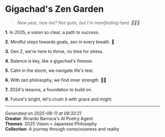 # Gigachad's Zen Garden

> *New year, new me? Not quite, but I'm manifesting hard. 🧘‍♀️💫*

**1.** In 2025, a vision so clear, a path to success.


**2.** Mindful steps towards goals, zen in every breath. 🌿


**3.** Gen Z, we're here to thrive, no time for stress.


**4.** Balance is key, like a gigachad's finesse.


**5.** Calm in the storm, we navigate life's test.


**6.** With zen philosophy, we find inner strength. 🧘‍♀️


**7.** 2024's lessons, a foundation to build on.


**8.** Future's bright, let's crush it with grace and might.



---

*Generated on 2025-08-11 at 09:33:21*  
**Creator**: Ricardo Barroca's AI Poetry Agent  
**Themes**: 2025 Vision • Japanese Philosophy  
**Collection**: A journey through consciousness and reality